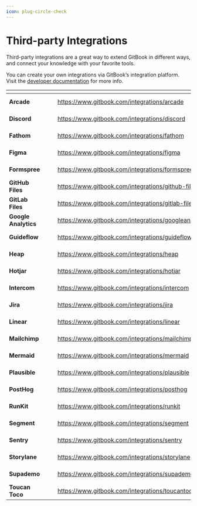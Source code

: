 ```yaml
---
icon: plug-circle-check
---
```


# Third-party Integrations

Third-party integrations are a great way to extend GitBook in different ways, and connect your knowledge with your favorite tools.

You can create your own integrations via GitBook’s integration platform. Visit the [developer documentation](https://developer.gitbook.com/) for more info.

<table data-view="cards"><thead><tr><th></th><th></th><th></th><th data-hidden data-card-target data-type="content-ref"></th><th data-hidden data-card-cover data-type="files"></th></tr></thead><tbody><tr><td><strong>Arcade</strong></td><td></td><td></td><td><a href="https://www.gitbook.com/integrations/arcade">https://www.gitbook.com/integrations/arcade</a></td><td><a href="../../.gitbook/assets/1 (1).png">1 (1).png</a></td></tr><tr><td><strong>Discord</strong></td><td></td><td></td><td><a href="https://www.gitbook.com/integrations/discord">https://www.gitbook.com/integrations/discord</a></td><td><a href="../../.gitbook/assets/2 (1).png">2 (1).png</a></td></tr><tr><td><strong>Fathom</strong></td><td></td><td></td><td><a href="https://www.gitbook.com/integrations/fathom">https://www.gitbook.com/integrations/fathom</a></td><td><a href="../../.gitbook/assets/3 (1).png">3 (1).png</a></td></tr><tr><td><strong>Figma</strong></td><td></td><td></td><td><a href="https://www.gitbook.com/integrations/figma">https://www.gitbook.com/integrations/figma</a></td><td><a href="../../.gitbook/assets/4 (1).png">4 (1).png</a></td></tr><tr><td><strong>Formspree</strong></td><td></td><td></td><td><a href="https://www.gitbook.com/integrations/formspree">https://www.gitbook.com/integrations/formspree</a></td><td><a href="../../.gitbook/assets/5 (1).png">5 (1).png</a></td></tr><tr><td><strong>GitHub Files</strong></td><td></td><td></td><td><a href="https://www.gitbook.com/integrations/github-files">https://www.gitbook.com/integrations/github-files</a></td><td><a href="../../.gitbook/assets/6 (1).png">6 (1).png</a></td></tr><tr><td><strong>GitLab Files</strong></td><td></td><td></td><td><a href="https://www.gitbook.com/integrations/gitlab-files">https://www.gitbook.com/integrations/gitlab-files</a></td><td><a href="../../.gitbook/assets/7 (1).png">7 (1).png</a></td></tr><tr><td><strong>Google Analytics</strong></td><td></td><td></td><td><a href="https://www.gitbook.com/integrations/googleanalytics">https://www.gitbook.com/integrations/googleanalytics</a></td><td><a href="../../.gitbook/assets/8 (1).png">8 (1).png</a></td></tr><tr><td><strong>Guideflow</strong></td><td></td><td></td><td><a href="https://www.gitbook.com/integrations/guideflow">https://www.gitbook.com/integrations/guideflow</a></td><td><a href="../../.gitbook/assets/9 (1).png">9 (1).png</a></td></tr><tr><td><strong>Heap</strong></td><td></td><td></td><td><a href="https://www.gitbook.com/integrations/heap">https://www.gitbook.com/integrations/heap</a></td><td><a href="../../.gitbook/assets/10 (1).png">10 (1).png</a></td></tr><tr><td><strong>Hotjar</strong></td><td></td><td></td><td><a href="https://www.gitbook.com/integrations/hotjar">https://www.gitbook.com/integrations/hotjar</a></td><td><a href="../../.gitbook/assets/11 (1).png">11 (1).png</a></td></tr><tr><td><strong>Intercom</strong></td><td></td><td></td><td><a href="https://www.gitbook.com/integrations/intercom">https://www.gitbook.com/integrations/intercom</a></td><td><a href="../../.gitbook/assets/12 (1).png">12 (1).png</a></td></tr><tr><td><strong>Jira</strong></td><td></td><td></td><td><a href="https://www.gitbook.com/integrations/jira">https://www.gitbook.com/integrations/jira</a></td><td><a href="../../.gitbook/assets/1 (1).png">1 (1).png</a></td></tr><tr><td><strong>Linear</strong></td><td></td><td></td><td><a href="https://www.gitbook.com/integrations/linear">https://www.gitbook.com/integrations/linear</a></td><td><a href="../../.gitbook/assets/2 (1).png">2 (1).png</a></td></tr><tr><td><strong>Mailchimp</strong></td><td></td><td></td><td><a href="https://www.gitbook.com/integrations/mailchimp">https://www.gitbook.com/integrations/mailchimp</a></td><td><a href="../../.gitbook/assets/3 (1).png">3 (1).png</a></td></tr><tr><td><strong>Mermaid</strong></td><td></td><td></td><td><a href="https://www.gitbook.com/integrations/mermaid">https://www.gitbook.com/integrations/mermaid</a></td><td><a href="../../.gitbook/assets/4 (1).png">4 (1).png</a></td></tr><tr><td><strong>Plausible</strong></td><td></td><td></td><td><a href="https://www.gitbook.com/integrations/plausible">https://www.gitbook.com/integrations/plausible</a></td><td><a href="../../.gitbook/assets/5 (1).png">5 (1).png</a></td></tr><tr><td><strong>PostHog</strong></td><td></td><td></td><td><a href="https://www.gitbook.com/integrations/posthog">https://www.gitbook.com/integrations/posthog</a></td><td><a href="../../.gitbook/assets/6 (1).png">6 (1).png</a></td></tr><tr><td><strong>RunKit</strong></td><td></td><td></td><td><a href="https://www.gitbook.com/integrations/runkit">https://www.gitbook.com/integrations/runkit</a></td><td><a href="../../.gitbook/assets/7 (1).png">7 (1).png</a></td></tr><tr><td><strong>Segment</strong></td><td></td><td></td><td><a href="https://www.gitbook.com/integrations/segment">https://www.gitbook.com/integrations/segment</a></td><td><a href="../../.gitbook/assets/8 (1).png">8 (1).png</a></td></tr><tr><td><strong>Sentry</strong></td><td></td><td></td><td><a href="https://www.gitbook.com/integrations/sentry">https://www.gitbook.com/integrations/sentry</a></td><td><a href="../../.gitbook/assets/9 (1).png">9 (1).png</a></td></tr><tr><td><strong>Storylane</strong></td><td></td><td></td><td><a href="https://www.gitbook.com/integrations/storylane">https://www.gitbook.com/integrations/storylane</a></td><td><a href="../../.gitbook/assets/10 (1).png">10 (1).png</a></td></tr><tr><td><strong>Supademo</strong></td><td></td><td></td><td><a href="https://www.gitbook.com/integrations/supademo">https://www.gitbook.com/integrations/supademo</a></td><td><a href="../../.gitbook/assets/11 (1).png">11 (1).png</a></td></tr><tr><td><strong>Toucan Toco</strong></td><td></td><td></td><td><a href="https://www.gitbook.com/integrations/toucantoco">https://www.gitbook.com/integrations/toucantoco</a></td><td><a href="../../.gitbook/assets/12 (1).png">12 (1).png</a></td></tr></tbody></table>

